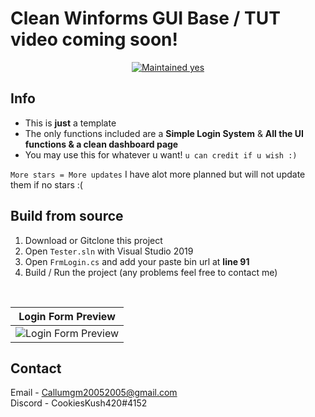 # Clean Winforms GUI Base / TUT video coming soon!

<p align="center">
  <a href="https://github.com/Callumgm/Discord-Worm/graphs/commit-activity">
    <img src="https://img.shields.io/badge/maintained-yes-success?style=flat-square" alt="Maintained yes" />
  </a>
</p>

## Info
- This is **just** a template
- The only functions included are a **Simple Login System** & **All the UI functions & a clean dashboard page**
- You may use this for whatever u want! `u can credit if u wish :)`

`More stars = More updates` I have alot more planned but will not update them if no stars :(

## Build from source
1. Download or Gitclone this project
2. Open `Tester.sln` with Visual Studio 2019
3. Open `FrmLogin.cs` and add your paste bin url at **line 91**
4. Build / Run the project (any problems feel free to contact me)

<br>

| Login Form Preview | 
| ------------- | 
| ![Login Form Preview](https://github.com/Callumgm/Cookies-Clean-GUI-Base/blob/master/png/Login_preview.png) |

## Contact
Email - Callumgm20052005@gmail.com 
<br>
Discord - CookiesKush420#4152
